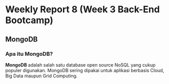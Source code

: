 <h1> Weekly Report 8 (Week 3 Back-End Bootcamp) </h1>

## MongoDB

### Apa itu MongoDB?

**MongoDB** adalah salah satu database open source NoSQL yang cukup populer digunakan. MongoDB sering dipakai untuk aplikasi berbasis Cloud, Big Data maupun Grid Computing.

